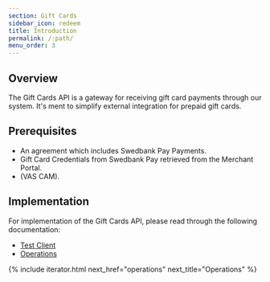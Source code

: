```yaml
---
section: Gift Cards
sidebar_icon: redeem
title: Introduction
permalink: /:path/
menu_order: 3
---
```


## Overview

The Gift Cards API is a gateway for receiving gift card payments through our
system. It's ment to simplify external integration for prepaid gift cards.

## Prerequisites

*   An agreement which includes Swedbank Pay Payments.
*   Gift Card Credentials from Swedbank Pay retrieved from the Merchant Portal.
*   (VAS CAM).

## Implementation

For implementation of the Gift Cards API, please read through the following
documentation:

*   [Test Client][test-client]
*   [Operations][operations]

{% include iterator.html next_href="operations"
                         next_title="Operations" %}

[operations]: /gift-cards/operations
[test-client]: /gift-cards/test-client
